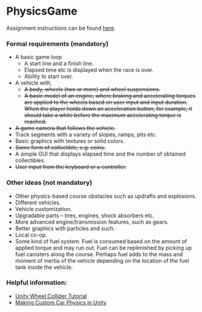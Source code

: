 # PhysicsGame
Assignment instructions can be found [here](https://docs.google.com/document/d/1jOwFIoMWOlC6ZZVOkwBXJjo1Eod8LKHg5jSGTQEA3QU).

### Formal requirements (mandatory)
- A basic game loop
    - A start line and a finish line.
    - Elapsed time etc is displayed when the race is over.
    - Ability to start over.
- A vehicle with,
    - ~~A body, wheels (two or more) and wheel suspensions.~~
    - ~~A basic model of an engine, where braking and accelerating torques are applied to the wheels based on user input and input duration. When the player holds down an acceleration button, for example, it should take a while before the maximum accelerating torque is reached.~~
- ~~A game camera that follows the vehicle.~~
- Track segments with a variety of slopes, ramps, pits etc.
- Basic graphics with textures or solid colors.
- ~~Some form of collectible, e.g. coins.~~
- A simple GUI that displays elapsed time and the number of obtained collectibles.
- ~~User input from the keyboard or a controller.~~

### Other ideas (not mandatory)
- Other physics-based course obstacles such as updrafts and explosions.
- Different vehicles.
- Vehicle customization.
- Upgradable parts – tires, engines, shock absorbers etc.
- More advanced engine/transmission features, such as gears.
- Better graphics with particles and such.
- Local co-op.
- Some kind of fuel system. Fuel is consumed based on the amount of applied torque and may run out. Fuel can be replenished by picking up fuel canisters along the course. Perhaps fuel adds to the mass and moment of inertia of the vehicle depending on the location of the fuel tank inside the vehicle.

### Helpful information:
- [Unity Wheel Collider Tutorial](https://docs.unity3d.com/Manual/WheelColliderTutorial.html)
- [Making Custom Car Physics in Unity](https://youtu.be/CdPYlj5uZeI?si=C7lmihYFA4JFUSyO)

